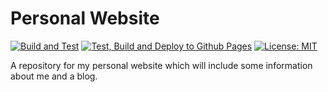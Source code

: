 # Personal Website

[![Build and Test](https://github.com/ethan-mcconkey/personal-website/actions/workflows/dev.yml/badge.svg)](https://github.com/ethan-mcconkey/personal-website/actions/workflows/dev.yml)
[![Test, Build and Deploy to Github Pages](https://github.com/ethan-mcconkey/personal-website/actions/workflows/main.yml/badge.svg)](https://github.com/ethan-mcconkey/personal-website/actions/workflows/main.yml)
[![License: MIT](https://img.shields.io/badge/License-MIT-yellow.svg)](https://opensource.org/licenses/MIT)

A repository for my personal website which will include some information about me and a blog.
